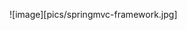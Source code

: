 <!-- <img src="pics/springmvc-framework.jpg" alt="spring mvc整体运行流程" title="springmvc整体运行流程"> -->

![image][pics/springmvc-framework.jpg]

